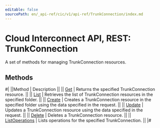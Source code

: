 ```yaml
---
editable: false
sourcePath: en/_api-ref/cic/v1/api-ref/TrunkConnection/index.md
---
```


# Cloud Interconnect API, REST: TrunkConnection

A set of methods for managing TrunkConnection resources.

## Methods

#|
||Method | Description ||
|| [Get](get.md) | Returns the specified TrunkConnection resource. ||
|| [List](list.md) | Retrieves the list of TrunkConnection resources in the specified folder. ||
|| [Create](create.md) | Creates a TrunkConnection resource in the specified folder using the data specified in the request. ||
|| [Update](update.md) | Updates a TrunkConnection resource using the data specified in the request. ||
|| [Delete](delete.md) | Deletes a TrunkConnection resource. ||
|| [ListOperations](listOperations.md) | Lists operations for the specified TrunkConnection. ||
|#